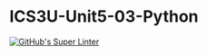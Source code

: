 # ICS3U-Unit5-03-Python

[![GitHub's Super Linter](https://github.com/Seti-Ngabo/ICS3U-Unit5-03-Python/workflows/GitHub's%20Super%20Linter/badge.svg)](https://github.com/Seti-Ngabo/ICS3U-Unit5-03-Python/actions)
